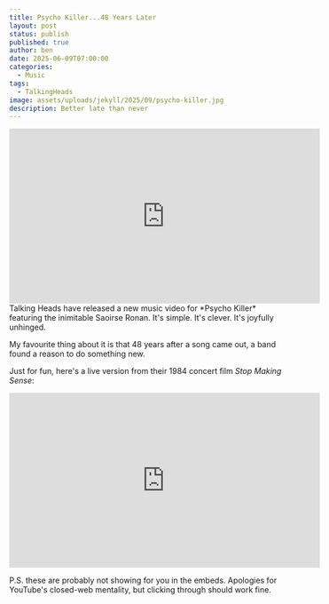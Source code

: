 ```yaml
---
title: Psycho Killer...48 Years Later
layout: post
status: publish
published: true
author: ben
date: 2025-06-09T07:00:00
categories:
  - Music
tags:
  - TalkingHeads
image: assets/uploads/jekyll/2025/09/psycho-killer.jpg
description: Better late than never
---
```

<iframe width="560" height="315" src="https://www.youtube-nocookie.com/embed/CJ54eImz88w?si=CdfdGpHRZCYukYZx" title="YouTube video player" frameborder="0" allow="accelerometer; autoplay; clipboard-write; encrypted-media; gyroscope; picture-in-picture; web-share" referrerpolicy="strict-origin-when-cross-origin" allowfullscreen></iframe>
Talking Heads have released a new music video for *Psycho Killer* featuring the inimitable Saoirse Ronan. It's simple. It's clever. It's joyfully unhinged. 

My favourite thing about it is that 48 years after a song came out, a band found a reason to do something new.

Just for fun, here's a live version from their 1984 concert film *Stop Making Sense*:

<iframe width="560" height="315" src="https://www.youtube.com/embed/6Q75BUg1epU?si=d-WB4fAiBQ7xNEJ5" title="YouTube video player" frameborder="0" allow="accelerometer; autoplay; clipboard-write; encrypted-media; gyroscope; picture-in-picture; web-share" referrerpolicy="strict-origin-when-cross-origin" allowfullscreen></iframe>

P.S. these are probably not showing for you in the embeds. Apologies for YouTube's closed-web mentality, but clicking through should work fine.